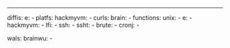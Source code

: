 ---
diffis:
  e:
    -
platfs:
  hackmyvm:
    -
curls:
  brain:
    -
functions:
  unix:
    -
  e:
    -
  hackmyvm:
    -
  lfi:
    -
  ssh:
    -
  ssht:
    -
  brute:
    -
  cronj:
    -

wals:
  brainwu:
    -
